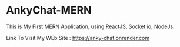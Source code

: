 # AnkyChat-MERN
This is My First MERN Application, using ReactJS, Socket.io, NodeJs.

Link To Visit My WEb Site : https://anky-chat.onrender.com
